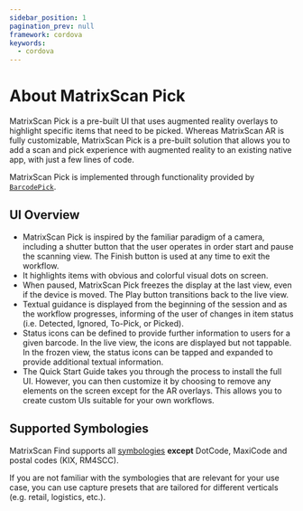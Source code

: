 ```yaml
---
sidebar_position: 1
pagination_prev: null
framework: cordova
keywords:
  - cordova
---
```


# About MatrixScan Pick

MatrixScan Pick is a pre-built UI that uses augmented reality overlays to highlight specific items that need to be picked. Whereas MatrixScan AR is fully customizable, MatrixScan Pick is a pre-built solution that allows you to add a scan and pick experience with augmented reality to an existing native app, with just a few lines of code.

MatrixScan Pick is implemented through functionality provided by [`BarcodePick`](https://docs.scandit.com/data-capture-sdk/cordova/barcode-capture/api/barcode-pick.html).

## UI Overview

* MatrixScan Pick is inspired by the familiar paradigm of a camera, including a shutter button that the user operates in order start and pause the scanning view. The Finish button is used at any time to exit the workflow.
* It highlights items with obvious and colorful visual dots on screen.
* When paused, MatrixScan Pick freezes the display at the last view, even if the device is moved. The Play button transitions back to the live view.
* Textual guidance is displayed from the beginning of the session and as the workflow progresses, informing of the user of changes in item status (i.e. Detected, Ignored, To-Pick, or Picked).
* Status icons can be defined to provide further information to users for a given barcode. In the live view, the icons are displayed but not tappable. In the frozen view, the status icons can be tapped and expanded to provide additional textual information.
* The Quick Start Guide takes you through the process to install the full UI. However, you can then customize it by choosing to remove any elements on the screen except for the AR overlays. This allows you to create custom UIs suitable for your own workflows.

<ReactPlayer playing controls width='800' url="/img/matrixscan-pick/ms_pick.mp4" />

## Supported Symbologies

MatrixScan Find supports all [symbologies](../../../barcode-symbologies.md) **except** DotCode, MaxiCode and postal codes (KIX, RM4SCC).

If you are not familiar with the symbologies that are relevant for your use case, you can use capture presets that are tailored for different verticals (e.g. retail, logistics, etc.).